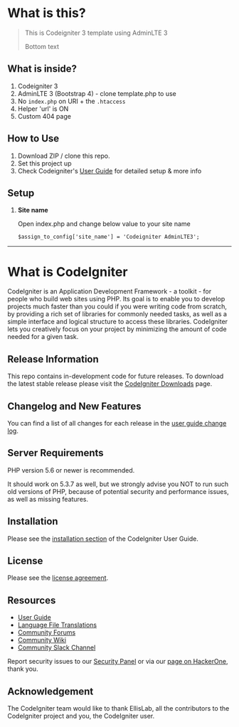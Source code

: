# What is this?

> This is Codeigniter 3 template using AdminLTE 3
> 
> Bottom text

## What is inside?

1. Codeigniter 3
2. AdminLTE 3 (Bootstrap 4) - clone template.php to use
3. No `index.php` on URI + the `.htaccess`
4. Helper 'url' is ON
5. Custom 404 page

## How to Use

1. Download ZIP / clone this repo.
2. Set this project up
3. Check Codeigniter's [User Guide](https://codeigniter.com/docs) for detailed setup & more info

## Setup

1. **Site name**

    Open index.php and change below value to your site name
    ```
    $assign_to_config['site_name'] = 'Codeigniter AdminLTE3';
    ```

----------

# What is CodeIgniter

CodeIgniter is an Application Development Framework - a toolkit - for people who build web sites using PHP. Its goal is to enable you to develop projects much faster than you could if you were writing code from scratch, by providing a rich set of libraries for commonly needed tasks, as well as a simple interface and logical structure to access these libraries. CodeIgniter lets you creatively focus on your project by minimizing the amount of code needed for a given task.

## Release Information

This repo contains in-development code for future releases. To download the latest stable release please visit the [CodeIgniter Downloads](https://codeigniter.com/download) page.

## Changelog and New Features

You can find a list of all changes for each release in the [user guide change log](https://github.com/bcit-ci/CodeIgniter/blob/develop/user_guide_src/source/changelog.rst).

## Server Requirements

PHP version 5.6 or newer is recommended.

It should work on 5.3.7 as well, but we strongly advise you NOT to run such old versions of PHP, because of potential security and performance issues, as well as missing features.

## Installation

Please see the [installation section](https://codeigniter.com/user_guide/installation/index.html) of the CodeIgniter User Guide.

## License

Please see the [license agreement](https://github.com/bcit-ci/CodeIgniter/blob/develop/user_guide_src/source/license.rst).

## Resources

-   [User Guide](https://codeigniter.com/docs)
-   [Language File Translations](https://github.com/bcit-ci/codeigniter3-translations)
-   [Community Forums](http://forum.codeigniter.com/)
-   [Community Wiki](https://github.com/bcit-ci/CodeIgniter/wiki)
-   [Community Slack Channel](https://codeigniterchat.slack.com)

Report security issues to our [Security Panel](mailto:security@codeigniter.com) or via our [page on HackerOne](https://hackerone.com/codeigniter), thank you.

## Acknowledgement

The CodeIgniter team would like to thank EllisLab, all the contributors to the CodeIgniter project and you, the CodeIgniter user.
